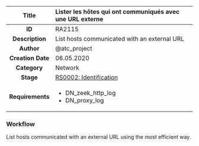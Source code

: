 | Title                       | Lister les hôtes qui ont communiqués avec une URL externe         |
|:---------------------------:|:--------------------|
| **ID**                      | RA2115            |
| **Description**             | List hosts communicated with an external URL   |
| **Author**                  | @atc_project        |
| **Creation Date**           | 06.05.2020 |
| **Category**                | Network      |
| **Stage**                   |[RS0002: Identification](../Response_Stages/RS0002.md)| 
| **Requirements** |<ul><li>DN_zeek_http_log</li><li>DN_proxy_log</li></ul>|

### Workflow

List hosts communicated with an external URL using the most efficient way.  
